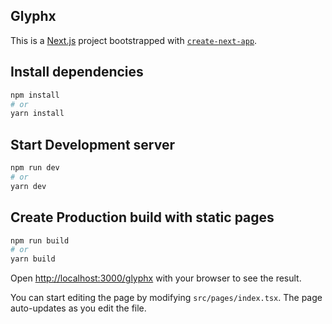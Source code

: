 ## Glyphx

This is a [Next.js](https://nextjs.org/) project bootstrapped with [`create-next-app`](https://github.com/vercel/next.js/tree/canary/packages/create-next-app).

## Install dependencies

```bash
npm install
# or
yarn install
```

## Start Development server

```bash
npm run dev
# or
yarn dev
```

## Create Production build with static pages

```bash
npm run build
# or
yarn build
```

Open [http://localhost:3000/glyphx](http://localhost:3000/glyphx) with your browser to see the result.

You can start editing the page by modifying `src/pages/index.tsx`. The page auto-updates as you edit the file.
